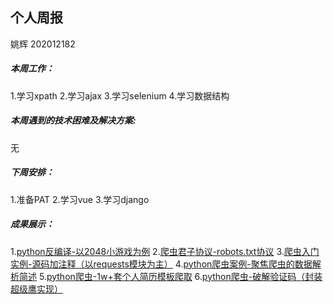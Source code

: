 ## 个人周报
姚辉 202012182

##### 本周工作：
1.学习xpath
2.学习ajax
3.学习selenium
4.学习数据结构

##### 本周遇到的技术困难及解决方案:
无

##### 下周安排：
1.准备PAT
2.学习vue
3.学习django

##### 成果展示：
1.[python反编译-以2048小游戏为例](https://blog.csdn.net/qq_50216270/article/details/114261616)
2.[爬虫君子协议-robots.txt协议](https://blog.csdn.net/qq_50216270/article/details/114270141)
3.[爬虫入门实例-源码加注释（以requests模块为主）](https://blog.csdn.net/qq_50216270/article/details/114291056)
4.[python爬虫案例-聚焦爬虫的数据解析简述](https://blog.csdn.net/qq_50216270/article/details/114324655)
5.[python爬虫-1w+套个人简历模板爬取](https://blog.csdn.net/qq_50216270/article/details/114325677)
6.[python爬虫-破解验证码（封装超级鹰实现）](https://blog.csdn.net/qq_50216270/article/details/114400616)